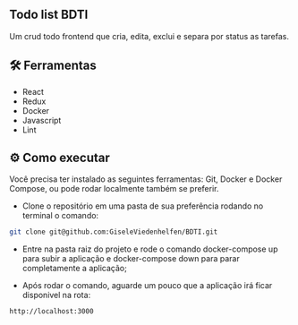 ## Todo list BDTI
Um crud todo frontend que cria, edita, exclui e separa por status as tarefas.
## 🛠️ Ferramentas
- React
- Redux
- Docker
- Javascript
- Lint

## ⚙️ Como executar

Você precisa ter instalado as seguintes ferramentas: Git, Docker e Docker Compose, ou pode rodar localmente também se preferir.

- Clone o repositório em uma pasta de sua preferência rodando no terminal o comando:
```bash
git clone git@github.com:GiseleViedenhelfen/BDTI.git 
  ```
- Entre na pasta raiz do projeto e rode o comando docker-compose up  para subir a aplicação e docker-compose down para parar completamente a aplicação;

- Após rodar o comando, aguarde um pouco que a aplicação irá ficar disponivel na rota:
```bash
http://localhost:3000
  ```
